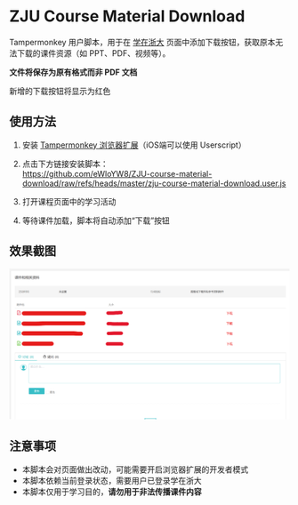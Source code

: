 # ZJU Course Material Download

Tampermonkey 用户脚本，用于在 [学在浙大](https://courses.zju.edu.cn) 页面中添加下载按钮，获取原本无法下载的课件资源（如 PPT、PDF、视频等）。

**文件将保存为原有格式而非 PDF 文档**

新增的下载按钮将显示为红色

## 使用方法

1. 安装 [Tampermonkey 浏览器扩展](https://www.tampermonkey.net/)（iOS端可以使用 Userscript）

2. 点击下方链接安装脚本：  
    https://github.com/eWloYW8/ZJU-course-material-download/raw/refs/heads/master/zju-course-material-download.user.js

3. 打开课程页面中的学习活动

4. 等待课件加载，脚本将自动添加“下载”按钮

## 效果截图

![](screenshot/screenshot1.png)

## 注意事项

* 本脚本会对页面做出改动，可能需要开启浏览器扩展的开发者模式
* 本脚本依赖当前登录状态，需要用户已登录学在浙大
* 本脚本仅用于学习目的，**请勿用于非法传播课件内容**

